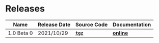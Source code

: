 # Releases

| Name | Release Date | Source Code | Documentation |
|-|-|-|-|
| 1.0 Beta 0 | 2021/10/29 | **[`tgz`](https://mooreio.com/packages/uvma_clk.tgz)** | **[online](https://mooreio.com/packages/uvma_clk/dox_out/)** |
